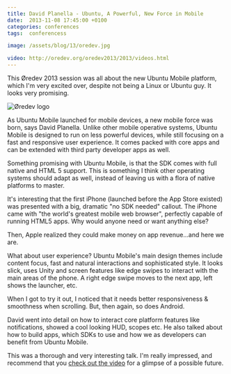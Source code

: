 ```yaml
---
title: David Planella - Ubuntu, A Powerful, New Force in Mobile
date:  2013-11-08 17:45:00 +0100
categories: conferences
tags:  conferencess

image: /assets/blog/13/oredev.jpg

video: http://oredev.org/oredev2013/2013/videos.html
---
```


This Øredev 2013 session was all about the new Ubuntu Mobile platform, which I'm
very excited over, despite not being a Linux or Ubuntu guy. It looks very promising.

![Øredev logo]({{page.image}})

As Ubuntu Mobile launched for mobile devices, a new mobile force was born, says David Planella. Unlike other mobile operative systems, Ubuntu Mobile is designed to run on less powerful devices, while still focusing on a fast and responsive user experience. It comes packed with core apps and can be extended with third party developer apps as well.
 
Something promising with Ubuntu Mobile, is that the SDK comes with full native and HTML 5 support. This is something I think other operating systems should adapt as well, instead of leaving us with a flora of native platforms to master.

It's interesting that the first iPhone (launched before the App Store existed) was presented with a big, dramatic "no SDK needed" callout. The iPhone came with "the world's greatest mobile web browser", perfectly capable of running HTML5 apps. Why would anyone need or want anything else?

Then, Apple realized they could make money on app revenue...and here we are.

What about user experience? Ubuntu Mobile's main design themes include content focus, fast and natural interactions and sophisticated style. It looks slick, uses Unity and screen features like edge swipes to interact with the main areas of the phone. A right edge swipe moves to the next app, left shows the launcher, etc.

When I got to try it out, I noticed that it needs better responsiveness & smoothness when scrolling. But, then again, so does Android.

David went into detail on how to interact core platform features like notifications, showed a cool looking HUD, scopes etc. He also talked about how to build apps, which SDKs to use and how we as developers can benefit from Ubuntu Mobile.

This was a thorough and very interesting talk. I'm really impressed, and recommend that you [check out the video]({{page.video}}) for a glimpse of a possible future.